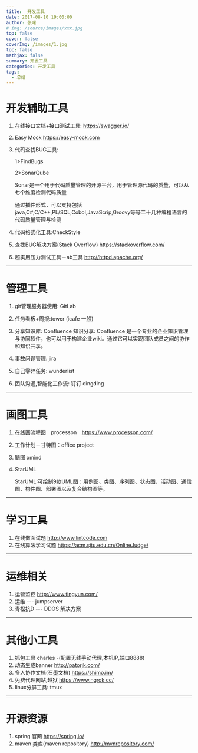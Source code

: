 ```yaml
---
title:  开发工具
date: 2017-08-10 19:00:00
author: 张曙
# img: /source/images/xxx.jpg
top: false
cover: false
coverImg: /images/1.jpg
toc: false
mathjax: false
summary: 开发工具
categories: 开发工具
tags:
  - 总结
---
```


# 开发辅助工具

1. 在线接口文档+接口测试工具:   https://swagger.io/
2. Easy Mock       https://easy-mock.com
3. 代码查找BUG工具:

	1>FindBugs

	2>SonarQube

	Sonar是一个用于代码质量管理的开源平台，用于管理源代码的质量，可以从七个维度检测代码质量

	通过插件形式，可以支持包括java,C#,C/C++,PL/SQL,Cobol,JavaScrip,Groovy等等二十几种编程语言的代码质量管理与检测

4. 代码格式化工具:CheckStyle
5. 查找BUG解决方案(Stack Overflow)      https://stackoverflow.com/
6. 超实用压力测试工具－ab工具 http://httpd.apache.org/

---

# 管理工具

1. git管理服务器使用: GitLab
2. 任务看板+周报:tower   (icafe 一般)
3. 分享知识库: Confluence
	知识分享:
	Confluence
	是一个专业的企业知识管理与协同软件，也可以用于构建企业wiki。通过它可以实现团队成员之间的协作和知识共享。

4. 事故问题管理: jira
5. 自己零碎任务: wunderlist
6. 团队沟通,智能化工作流:  钉钉 dingding

---

# 画图工具

1. 在线画流程图　processon　https://www.processon.com/
2. 工作计划－甘特图：office project
3. 脑图 xmind
4. StarUML

    StarUML:可绘制9款UML图：用例图、类图、序列图、状态图、活动图、通信图、构件图、部署图以及复合结构图等。

---

# 学习工具

1. 在线做面试题  http://www.lintcode.com
2. 在线算法学习试题 https://acm.sjtu.edu.cn/OnlineJudge/

---

# 运维相关

1. 运营监控  http://www.tingyun.com/
2. 运维 --- jumpserver
3. 青松抗D --- DDOS 解决方案

---

# 其他小工具

1. 抓包工具 charles -(配置无线手动代理,本机IP,端口8888)
2. 动态生成banner   http://patorjk.com/
3. 多人协作文档(石墨文档) https://shimo.im/
4. 免费代理网站,越狱  https://www.ngrok.cc/
5. linux分屏工具: tmux

----

# 开源资源

1. spring 官网    https://spring.io/
2. maven 类库(maven repository)  http://mvnrepository.com/

